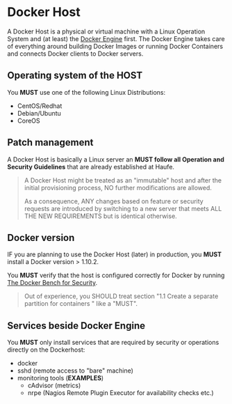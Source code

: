 # Docker Host

A Docker Host is a physical or virtual machine with a Linux Operation System and (at least) the [Docker Engine](DockerEngine.md) first. The Docker Engine takes care of everything around building Docker Images or running Docker Containers and connects Docker clients to Docker servers.

## Operating system of the HOST

You **MUST** use one of the following Linux Distributions:

- CentOS/Redhat
- Debian/Ubuntu
- CoreOS

## Patch management

A Docker Host is basically a Linux server an **MUST follow all Operation and Security Guidelines** that are already established at Haufe.

> A Docker Host might be treated as an "immutable" host and after the initial provisioning process, NO further modifications are allowed. 
> 
> As a consequence, ANY changes based on feature or security requests are introduced by switching to a new server that meets ALL THE NEW REQUIREMENTS but is identical otherwise.

## Docker version

IF you are planning to use the Docker Host (later) in production,
you **MUST** install a Docker version > 1.10.2.

You **MUST** verify that the host is configured correctly for
Docker by running [The Docker Bench for Security](https://github.com/docker/docker-bench-security).

> Out of experience, you SHOULD treat section
"1.1 Create a separate partition for containers " like a "MUST".

## Services beside Docker Engine

You **MUST** only install services that are required by
security or operations directly on the Dockerhost:

- docker
- sshd (remote access to "bare" machine)
- monitoring tools (**EXAMPLES**)
  - cAdvisor (metrics)
  - nrpe (Nagios Remote Plugin Executor for availability checks etc.)
